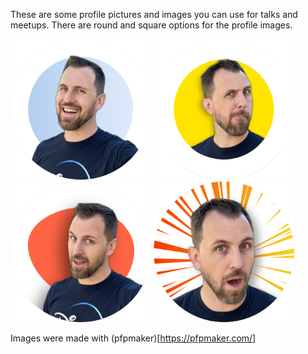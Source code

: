 These are some profile pictures and images you can use for talks and meetups.
There are round and square options for the profile images.

<img src="smile-round.png" width="225"> <img src="what-yellow-round.png" width="225"> <img src="hey-round.png" width="225"> <img src="surprised-round.png" width="225">

Images were made with (pfpmaker)[https://pfpmaker.com/]

